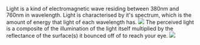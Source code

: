 Light is a kind of electromagnetic wave residing between 380nm and 760nm in wavelength. Light is characterised by it's spectrum, which is the amount of energy that light of each wavelength has.
![](Pasted%20image%2020231005105640.png)
The perceived light is a composite of the illumination of the light itself multiplied by the reflectance of the surface(s) it bounced off of to reach your eye.
![](Pasted%20image%2020231005110051.png)
